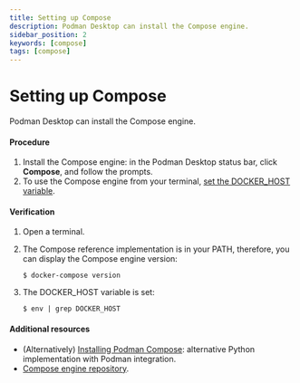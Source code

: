 ```yaml
---
title: Setting up Compose
description: Podman Desktop can install the Compose engine.
sidebar_position: 2
keywords: [compose]
tags: [compose]
---
```


# Setting up Compose

Podman Desktop can install the Compose engine.

#### Procedure

1. Install the Compose engine: in the Podman Desktop status bar, click **<icon icon="fa-solid fa-download" size="lg" />Compose**, and follow the prompts.
1. To use the Compose engine from your terminal, [set the DOCKER_HOST variable](/docs/migrating-from-docker/using-the-docker_host-environment-variable).

#### Verification

1. Open a terminal.
1. The Compose reference implementation is in your PATH, therefore, you can display the Compose engine version:

   ```shell-session
   $ docker-compose version
   ```

1. The DOCKER_HOST variable is set:

   ```shell-session
   $ env | grep DOCKER_HOST
   ```

#### Additional resources

- (Alternatively) [Installing Podman Compose](https://github.com/containers/podman-compose#installation): alternative Python implementation with Podman integration.
- [Compose engine repository](https://github.com/docker/compose).
